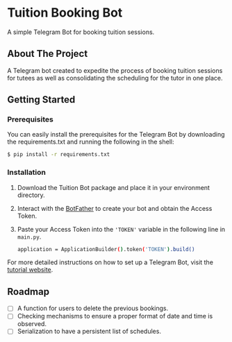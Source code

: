 # Tuition Booking Bot

A simple Telegram Bot for booking tuition sessions.

## About The Project

A Telegram bot created to expedite the process of booking tuition sessions for tutees as well as consolidating the scheduling for the tutor in one place.

## Getting Started

### Prerequisites

You can easily install the prerequisites for the Telegram Bot by downloading the requirements.txt and running the following in the shell:

   ```sh
   $ pip install -r requirements.txt
   ```

### Installation

1. Download the Tuition Bot package and place it in your environment directory.

2. Interact with the [BotFather](https://telegram.me/botfather) to create your bot and obtain the Access Token.

3. Paste your Access Token into the `'TOKEN'` variable in the following line in `main.py`. 
   ```sh
   application = ApplicationBuilder().token('TOKEN').build()
   ```
For more detailed instructions on how to set up a Telegram Bot, visit the [tutorial website](https://github.com/python-telegram-bot/python-telegram-bot/wiki/Extensions---Your-first-Bot).

## Roadmap

- [ ] A function for users to delete the previous bookings.
- [ ] Checking mechanisms to ensure a proper format of date and time is observed.
- [ ] Serialization to have a persistent list of schedules.